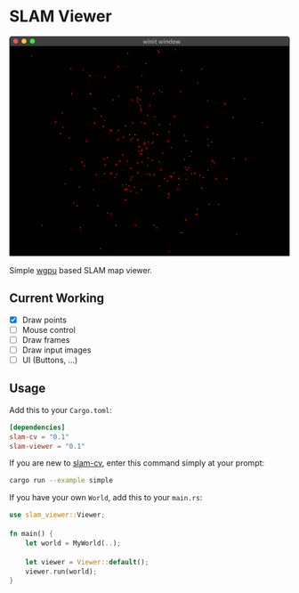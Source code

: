 # SLAM Viewer

![demo](screenshot.png)

Simple [wgpu](https://github.com/gfx-rs/wgpu-rs) based SLAM map viewer.

## Current Working

* [x] Draw points
* [ ] Mouse control
* [ ] Draw frames
* [ ] Draw input images
* [ ] UI (Buttons, ...)

## Usage

Add this to your `Cargo.toml`:

```toml
[dependencies]
slam-cv = "0.1"
slam-viewer = "0.1"
```

If you are new to [slam-cv](https://github.com/podo-os/slam-cv), enter this command simply at your prompt:

```sh
cargo run --example simple
```

If you have your own `World`, add this to your `main.rs`:

```rust
use slam_viewer::Viewer;

fn main() {
    let world = MyWorld(..);

    let viewer = Viewer::default();
    viewer.run(world);
}
```
